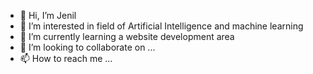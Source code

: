 - 👋 Hi, I’m Jenil
- 👀 I’m interested in field of Artificial Intelligence and machine learning
- 🌱 I’m currently learning a website development area
- 💞️ I’m looking to collaborate on ...
- 📫 How to reach me ...

<!---
jenil59/jenil59 is a ✨ special ✨ repository because its `README.md` (this file) appears on your GitHub profile.
You can click the Preview link to take a look at your changes.
--->



